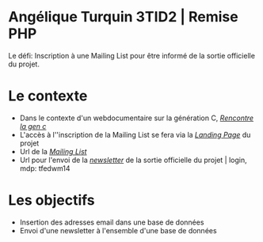 Angélique Turquin 3TID2 | Remise PHP
==========

Le défi: Inscription à une Mailing List pour être informé de la sortie officielle du projet.

# Le contexte

- Dans le contexte d'un webdocumentaire sur la génération C, [*Rencontre la gen c*](http://angeliqueturquin.be/tfe/juin)
- L'accès à l''inscription de la Mailing List se fera via la [*Landing Page*](http://angeliqueturquin.be/tfe/landing) du projet
- Url de la [*Mailing List*](http://angeliqueturquin.be/tfe/landing/mailing)
- Url pour l'envoi de la [*newsletter*](http://angeliqueturquin.be/tfe/landing/newsletters) de la sortie officielle du projet | login, mdp: tfedwm14

# Les objectifs

- Insertion des adresses email dans une base de données
- Envoi d'une newsletter à l'ensemble d'une base de données
